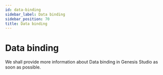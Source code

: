 ```yaml
---
id: data-binding
sidebar_label: Data binding
sidebar_position: 70
title: Data binding
---
```


# Data binding

We shall provide more information about Data binding in Genesis Studio as soon as possible.